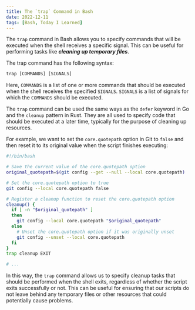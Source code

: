 ```yaml
---
title: The `trap` Command in Bash
date: 2022-12-11
tags: [Bash, Today I Learned]
---
```


The `trap` command in Bash allows you to specify commands that will be executed when the shell receives a specific signal. This can be useful for performing tasks like ***cleaning up temporary files***.

The trap command has the following syntax:

```txt
trap [COMMANDS] [SIGNALS]
```

Here, `COMMANDS` is a list of one or more commands that should be executed when the shell receives the specified `SIGNALS`. `SIGNALS` is a list of signals for which the `COMMANDS` should be executed.

The `trap` command can be used the same ways as the `defer` keyword in Go and the `cleanup` pattern in Rust. They are all used to specify code that should be executed at a later time, typically for the purpose of cleaning up resources.

For example, we want to set the `core.quotepath` option in Git to `false` and then reset it to its original value when the script finishes executing:

```bash
#!/bin/bash

# Save the current value of the core.quotepath option
original_quotepath=$(git config --get --null --local core.quotepath)

# Set the core.quotepath option to true
git config --local core.quotepath false

# Register a cleanup function to reset the core.quotepath option
cleanup() {
  if [ -n "$original_quotepath" ]
  then
    git config --local core.quotepath "$original_quotepath"
  else
    # Unset the core.quotepath option if it was originally unset
    git config --unset --local core.quotepath
  fi
}
trap cleanup EXIT

# ...
```

In this way, the `trap` command allows us to specify cleanup tasks that should be performed when the shell exits, regardless of whether the script exits successfully or not. This can be useful for ensuring that our scripts do not leave behind any temporary files or other resources that could potentially cause problems.
